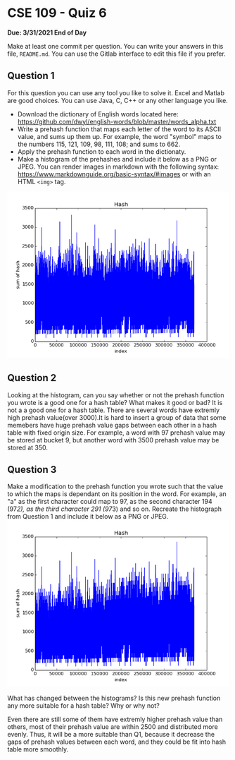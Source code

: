 # CSE 109 - Quiz 6

**Due: 3/31/2021 End of Day**

Make at least one commit per question. You can write your answers in this file, `README.md`. You can use the Gitlab interface to edit this file if you prefer.

## Question 1

For this question you can use any tool you like to solve it. Excel and Matlab are good choices. You can use Java, C, C++ or any other language you like.

- Download the dictionary of English words located here: https://github.com/dwyl/english-words/blob/master/words_alpha.txt
- Write a prehash function that maps each letter of the word to its ASCII value, and sums up them up. For example, the word "symbol" maps to the numbers 115, 121, 109, 98, 111, 108; and sums to 662.
- Apply the prehash function to each word in the dictionaty.
- Make a histogram of the prehashes and include it below as a PNG or JPEG. You can render images in markdown with the following syntax: https://www.markdownguide.org/basic-syntax/#images or with an HTML `<img>` tag.

![Q1](Q1.png)
## Question 2

Looking at the histogram, can you say whether or not the prehash function you wrote is a good one for a hash table? What makes it good or bad?
It is not a a good one for a hash table. There are several words have extremly high prehash value(over 3000).It is hard to insert a group of data that some memebers have huge prehash value gaps between each other in a hash table with fixed origin size. For example, a word with 97 prehash value may be stored at bucket 9, but another word with 3500 prehash value may be stored at 350.

## Question 3

Make a modification to the prehash function you wrote such that the value to which the maps is dependant on its position in the word. For example, an "a" as the first character could map to 97, as the second character 194 (97*2), as the third character 291 (97*3) and so on. Recreate the histograph from Question 1 and include it below as a PNG or JPEG.
![Q3](Q3.png)




What has changed between the histograms? Is this new prehash function any more suitable for a hash table? Why or why not?

Even there are still some of them have extremly higher prehash value than others, most of their prehash value are within 2500 and distributed more evenly. Thus, it will be a more suitable than Q1, because it decrease the gaps of prehash values between each word, and they could be fit into hash table more smoothly.